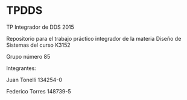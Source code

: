 # TPDDS
TP Integrador de DDS 2015

Repositorio para el trabajo práctico integrador de la materia Diseño de Sistemas del curso K3152

Grupo número 85

Integrantes:

Juan     Tonelli    134254-0

Federico Torres     148739-5
